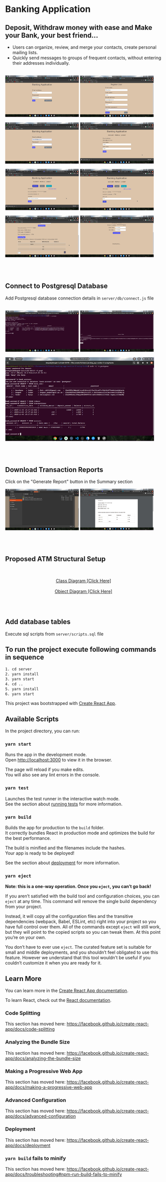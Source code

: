 # Banking Application

## Deposit, Withdraw money with ease and Make your Bank, your best friend...

* Users can organize, review, and merge your contacts, create personal mailing lists.
* Quickly send messages to groups of frequent contacts, without entering their addresses individually.
<br><br>
<p float="left">
  <img src="https://raw.githubusercontent.com/vieee/banking_app/master/images/1.png" width="47%" />
  <img src="https://raw.githubusercontent.com/vieee/banking_app/master/images/2.png" width="47%" /> 
</p>
<p float="left">
  <img src="https://raw.githubusercontent.com/vieee/banking_app/master/images/3.png" width="47%" />
  <img src="https://raw.githubusercontent.com/vieee/banking_app/master/images/4.png" width="47%" /> 
</p>
<p float="left">
  <img src="https://raw.githubusercontent.com/vieee/banking_app/master/images/5.png" width="47%" />
  <img src="https://raw.githubusercontent.com/vieee/banking_app/master/images/6.png" width="47%" /> 
</p>
<p float="left">
  <img src="https://raw.githubusercontent.com/vieee/banking_app/master/images/7.png" width="47%" />
  <img src="https://raw.githubusercontent.com/vieee/banking_app/master/images/8.png" width="47%" /> 
</p>

<br><br>
## Connect to Postgresql Database

Add Postgresql database connection details in `server/db/connect.js` file
<br><br>
<p float="left">
  <img src="https://raw.githubusercontent.com/vieee/banking_app/master/images/db_1.png" width="47%" />
  <img src="https://raw.githubusercontent.com/vieee/banking_app/master/images/db_2.png" width="47%" /> 
</p>
<p float="left">
  <img src="https://raw.githubusercontent.com/vieee/banking_app/master/images/db_3.png" width="95%" />
</p>

<br><br>
## Download Transaction Reports

Click on the "Generate Report" button in the Summary section
<br>
<p float="left">
  <img src="https://raw.githubusercontent.com/vieee/banking_app/master/images/fs_1.png" width="47%" />
  <img src="https://raw.githubusercontent.com/vieee/banking_app/master/images/fs_2.png" width="47%" /> 
</p>

<br><br>
## Proposed ATM Structural Setup
<br>
<p style="text-align: center">
  <a href="https://lh3.googleusercontent.com/Oco3gpRkWWshhEg8oe6jedY9wO0kp3-cKHRut35rgyV9UzBCZIe2ZA3MhtBhg6LBf77flGeQUDrMondKUXJcidzy8d4ddu496bfpJvP7LzfD5v310NAI6If9ECZRmAJeNTtbQkg"
  >Class Diagram [Click Here]</a>
  <br><br>
  <a href="https://lh6.googleusercontent.com/0N1RqsGKud_sBT1SWvLyA7_DJBCET0Y2CF5G2Nt3-otstx42Qitx8PfdwVejPPfqDm7G1RyE1PKtw1VJvzli15F3BS9PVwoo3klAxe1HnVB-LNOIKeRAVBd-2wxsFoXIV2KhPzc"
  >Object Diagram [Click Here]</a>
</p>
<br><br>


## Add database tables
Execute sql scripts from `server/scripts.sql` file

## To run the project execute following commands in sequence

    1. cd server
    2. yarn install
    3. yarn start
    4. cd ..
    5. yarn install
    6. yarn start


This project was bootstrapped with [Create React App](https://github.com/facebook/create-react-app).

## Available Scripts

In the project directory, you can run:

### `yarn start`

Runs the app in the development mode.<br />
Open [http://localhost:3000](http://localhost:3000) to view it in the browser.

The page will reload if you make edits.<br />
You will also see any lint errors in the console.

### `yarn test`

Launches the test runner in the interactive watch mode.<br />
See the section about [running tests](https://facebook.github.io/create-react-app/docs/running-tests) for more information.

### `yarn build`

Builds the app for production to the `build` folder.<br />
It correctly bundles React in production mode and optimizes the build for the best performance.

The build is minified and the filenames include the hashes.<br />
Your app is ready to be deployed!

See the section about [deployment](https://facebook.github.io/create-react-app/docs/deployment) for more information.

### `yarn eject`

**Note: this is a one-way operation. Once you `eject`, you can’t go back!**

If you aren’t satisfied with the build tool and configuration choices, you can `eject` at any time. This command will remove the single build dependency from your project.

Instead, it will copy all the configuration files and the transitive dependencies (webpack, Babel, ESLint, etc) right into your project so you have full control over them. All of the commands except `eject` will still work, but they will point to the copied scripts so you can tweak them. At this point you’re on your own.

You don’t have to ever use `eject`. The curated feature set is suitable for small and middle deployments, and you shouldn’t feel obligated to use this feature. However we understand that this tool wouldn’t be useful if you couldn’t customize it when you are ready for it.

## Learn More

You can learn more in the [Create React App documentation](https://facebook.github.io/create-react-app/docs/getting-started).

To learn React, check out the [React documentation](https://reactjs.org/).

### Code Splitting

This section has moved here: https://facebook.github.io/create-react-app/docs/code-splitting

### Analyzing the Bundle Size

This section has moved here: https://facebook.github.io/create-react-app/docs/analyzing-the-bundle-size

### Making a Progressive Web App

This section has moved here: https://facebook.github.io/create-react-app/docs/making-a-progressive-web-app

### Advanced Configuration

This section has moved here: https://facebook.github.io/create-react-app/docs/advanced-configuration

### Deployment

This section has moved here: https://facebook.github.io/create-react-app/docs/deployment

### `yarn build` fails to minify

This section has moved here: https://facebook.github.io/create-react-app/docs/troubleshooting#npm-run-build-fails-to-minify
